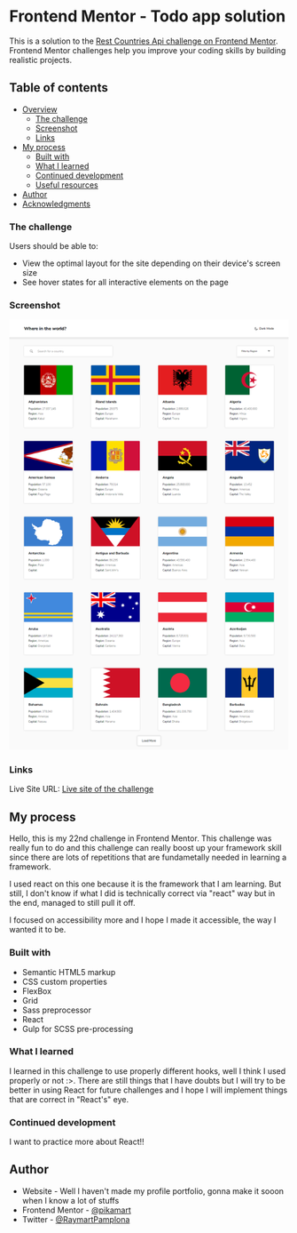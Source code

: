 # Frontend Mentor - Todo app solution

This is a solution to the [Rest Countries Api challenge on Frontend Mentor](https://www.frontendmentor.io/challenges/rest-countries-api-with-color-theme-switcher-5cacc469fec04111f7b848ca). Frontend Mentor challenges help you improve your coding skills by building realistic projects. 

## Table of contents

- [Overview](#overview)
  - [The challenge](#the-challenge)
  - [Screenshot](#screenshot)
  - [Links](#links)
- [My process](#my-process)
  - [Built with](#built-with)
  - [What I learned](#what-i-learned)
  - [Continued development](#continued-development)
  - [Useful resources](#useful-resources)
- [Author](#author)
- [Acknowledgments](#acknowledgments)

### The challenge

Users should be able to:

- View the optimal layout for the site depending on their device's screen size
- See hover states for all interactive elements on the page


### Screenshot

![Desktop-view](finished/desktop.png)

### Links

Live Site URL: [Live site of the challenge](https://brave-boyd-d90786.netlify.app/)

## My process

Hello, this is my 22nd challenge in Frontend Mentor. This challenge was really fun to do and this challenge can really boost up your framework skill since there are lots of repetitions that are fundametally needed in learning a framework. 

I used react on this one because it is the framework that I am learning. But still, I don't know if what I did is technically correct via "react" way but in the end, managed to still pull it off.

I focused on accessibility more and I hope I made it accessible, the way I wanted it to be.

### Built with

- Semantic HTML5 markup
- CSS custom properties
- FlexBox
- Grid
- Sass preprocessor
- React
- Gulp for SCSS pre-processing


### What I learned

I learned in this challenge to use properly different hooks, well I think I used properly or not :>. 
There are still things that I have doubts but I will try to be better in using React for future challenges and I hope I will implement things that are correct in "React's" eye.

### Continued development

I want to practice more about React!!

## Author

- Website - Well I haven't made my profile portfolio, gonna make it sooon when I know a lot of stuffs
- Frontend Mentor - [@pikamart](https://www.frontendmentor.io/profile/pikamart)
- Twitter - [@RaymartPamplona](https://twitter.com/RaymartPamplona)
